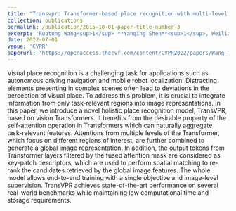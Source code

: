 ```yaml
---
title: "Transvpr: Transformer-based place recognition with multi-level attention aggregation"
collection: publications
permalink: /publication/2015-10-01-paper-title-number-3
excerpt: 'Ruotong Wang<sup>1</sup> **Yanqing Shen**<sup>1</sup>, Weiliang Zuo, Sanping Zhou, Nanning Zheng*'
date: 2022-07-01
venue: 'CVPR'
paperurl: 'https://openaccess.thecvf.com/content/CVPR2022/papers/Wang_TransVPR_Transformer-Based_Place_Recognition_With_Multi-Level_Attention_Aggregation_CVPR_2022_paper.pdf'
---
```


Visual place recognition is a challenging task for applications such as autonomous driving navigation and mobile robot localization. Distracting elements presenting in complex scenes often lead to deviations in the perception of visual place. To address this problem, it is crucial to integrate information from only task-relevant regions into image representations. In this paper, we introduce a novel holistic place recognition model, TransVPR, based on vision Transformers. It benefits from the desirable property of the self-attention operation in Transformers which can naturally aggregate task-relevant features. Attentions from multiple levels of the Transformer, which focus on different regions of interest, are further combined to generate a global image representation. In addition, the output tokens from Transformer layers filtered by the fused attention mask are considered as key-patch descriptors, which are used to perform spatial matching to re-rank the candidates retrieved by the global image features. The whole model allows end-to-end training with a single objective and image-level supervision. TransVPR achieves state-of-the-art performance on several real-world benchmarks while maintaining low computational time and storage requirements.
